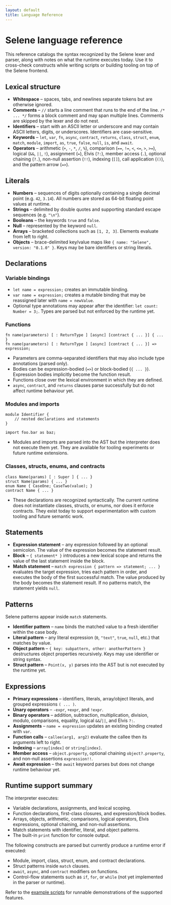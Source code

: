 ```yaml
---
layout: default
title: Language Reference
---
```


# Selene language reference

This reference catalogs the syntax recognized by the Selene lexer and parser, along with notes on what the runtime executes today. Use it to cross-check constructs while writing scripts or building tooling on top of the Selene frontend.

## Lexical structure

- **Whitespace** – spaces, tabs, and newlines separate tokens but are otherwise ignored.
- **Comments** – `//` starts a line comment that runs to the end of the line. `/* ... */` forms a block comment and may span multiple lines. Comments are skipped by the lexer and do not nest.
- **Identifiers** – start with an ASCII letter or underscore and may contain ASCII letters, digits, or underscores. Identifiers are case-sensitive.
- **Keywords** – `let`, `var`, `fn`, `async`, `contract`, `returns`, `class`, `struct`, `enum`, `match`, `module`, `import`, `as`, `true`, `false`, `null`, `is`, and `await`.
- **Operators** – arithmetic (`+`, `-`, `*`, `/`, `%`), comparison (`==`, `!=`, `<`, `<=`, `>`, `>=`), logical (`&&`, `||`, `!`), assignment (`=`), Elvis (`?:`), member access (`.`), optional chaining (`?.`), non-null assertion (`!!`), indexing (`[]`), call application (`()`), and the pattern arrow (`=>`).

## Literals

- **Numbers** – sequences of digits optionally containing a single decimal point (e.g. `42`, `3.14`). All numbers are stored as 64-bit floating point values at runtime.
- **Strings** – delimited by double quotes and supporting standard escape sequences (e.g. `"\n"`).
- **Booleans** – the keywords `true` and `false`.
- **Null** – represented by the keyword `null`.
- **Arrays** – bracketed collections such as `[1, 2, 3]`. Elements evaluate from left to right.
- **Objects** – brace-delimited key/value maps like `{ name: "Selene", version: "0.1.0" }`. Keys may be bare identifiers or string literals.

## Declarations

### Variable bindings

- `let name = expression;` creates an immutable binding.
- `var name = expression;` creates a mutable binding that may be reassigned later with `name = newValue`.
- Optional type annotations may appear after the identifier: `let count: Number = 3;`. Types are parsed but not enforced by the runtime yet.

### Functions

```
fn name(parameters) [ : ReturnType ] [async] [contract { ... }] { ... }
fn name(parameters) [ : ReturnType ] [async] [contract { ... }] => expression;
```

- Parameters are comma-separated identifiers that may also include type annotations (parsed only).
- Bodies can be expression-bodied (`=>`) or block-bodied (`{ ... }`). Expression bodies implicitly become the function result.
- Functions close over the lexical environment in which they are defined.
- `async`, `contract`, and `returns` clauses parse successfully but do not affect runtime behaviour yet.

### Modules and imports

```
module Identifier {
    // nested declarations and statements
}

import foo.bar as baz;
```

- Modules and imports are parsed into the AST but the interpreter does not execute them yet. They are available for tooling experiments or future runtime extensions.

### Classes, structs, enums, and contracts

```
class Name(params) [ : Super ] { ... }
struct Name(params) { ... }
enum Name { CaseOne; CaseTwo(value); }
contract Name { ... }
```

- These declarations are recognized syntactically. The current runtime does not instantiate classes, structs, or enums, nor does it enforce contracts. They exist today to support experimentation with custom tooling and future semantic work.

## Statements

- **Expression statement** – any expression followed by an optional semicolon. The value of the expression becomes the statement result.
- **Block** – `{ statement* }` introduces a new lexical scope and returns the value of the last statement inside the block.
- **Match statement** – `match expression { pattern => statement; ... }` evaluates the target expression, tries each pattern in order, and executes the body of the first successful match. The value produced by the body becomes the statement result. If no patterns match, the statement yields `null`.

## Patterns

Selene patterns appear inside `match` statements.

- **Identifier pattern** – `name` binds the matched value to a fresh identifier within the case body.
- **Literal pattern** – any literal expression (`0`, `"text"`, `true`, `null`, etc.) that matches by value.
- **Object pattern** – `{ key: subpattern, other: anotherPattern }` destructures object properties recursively. Keys may use identifier or string syntax.
- **Struct pattern** – `Point(x, y)` parses into the AST but is not executed by the runtime yet.

## Expressions

- **Primary expressions** – identifiers, literals, array/object literals, and grouped expressions `( ... )`.
- **Unary operators** – `-expr`, `+expr`, and `!expr`.
- **Binary operators** – addition, subtraction, multiplication, division, modulo, comparisons, equality, logical `&&`/`||`, and Elvis `?:`.
- **Assignments** – `name = expression` updates an existing binding created with `var`.
- **Function calls** – `callee(arg1, arg2)` evaluate the callee then its arguments left to right.
- **Indexing** – `array[index]` or `string[index]`.
- **Member access** – `object.property`, optional chaining `object?.property`, and non-null assertions `expression!!`.
- **Await expression** – the `await` keyword parses but does not change runtime behaviour yet.

## Runtime support summary

The interpreter executes:

- Variable declarations, assignments, and lexical scoping.
- Function declarations, first-class closures, and expression/block bodies.
- Arrays, objects, arithmetic, comparisons, logical operators, Elvis expressions, optional chaining, and non-null assertions.
- Match statements with identifier, literal, and object patterns.
- The built-in `print` function for console output.

The following constructs are parsed but currently produce a runtime error if executed:

- Module, import, class, struct, enum, and contract declarations.
- Struct patterns inside `match` clauses.
- `await`, `async`, and `contract` modifiers on functions.
- Control-flow statements such as `if`, `for`, or `while` (not yet implemented in the parser or runtime).

Refer to the [example scripts](examples.md) for runnable demonstrations of the supported features.
